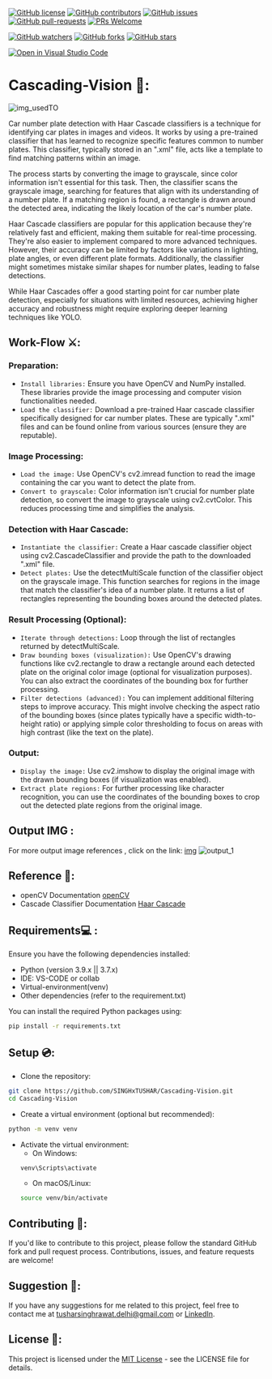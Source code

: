 [![GitHub license](https://img.shields.io/github/license/SINGHxTUSHAR/Cascading-Vision.svg)](https://github.com/SINGHxTUSHAR/Cascading-Vision/blob/master/LICENSE)
[![GitHub contributors](https://img.shields.io/github/contributors/SINGHxTUSHAR/Cascading-Vision.svg)](https://GitHub.com/SINGHxTUSHAR/Cascading-Vision/graphs/contributors/)
[![GitHub issues](https://img.shields.io/github/issues/SINGHxTUSHAR/Cascading-Vision.svg)](https://GitHub.com/SINGHxTUSHAR/Cascading-Vision/issues/)
[![GitHub pull-requests](https://img.shields.io/github/issues-pr/SINGHxTUSHAR/Cascading-Vision.svg)](https://GitHub.com/SINGHxTUSHAR/Cascading-Vision/pulls/)
[![PRs Welcome](https://img.shields.io/badge/PRs-welcome-brightgreen.svg?style=flat-square)](http://makeapullrequest.com)


[![GitHub watchers](https://img.shields.io/github/watchers/SINGHxTUSHAR/Cascading-Vision.svg?style=social&label=Watch&maxAge=2592000)](https://GitHub.com/SINGHxTUSHAR/Cascading-Vision/watchers/)
[![GitHub forks](https://img.shields.io/github/forks/SINGHxTUSHAR/Cascading-Vision.svg?style=social&label=Fork&maxAge=2592000)](https://GitHub.com/SINGHxTUSHAR/Cascading-Vision/network/)
[![GitHub stars](https://img.shields.io/github/stars/SINGHxTUSHAR/Cascading-Vision.svg?style=social&label=Star&maxAge=2592000)](https://GitHub.com/SINGHxTUSHAR/Cascading-Vision/stargazers/)

[![Open in Visual Studio Code](https://img.shields.io/static/v1?logo=visualstudiocode&label=&message=Open%20in%20Visual%20Studio%20Code&labelColor=2c2c32&color=007acc&logoColor=007acc)](https://open.vscode.dev/SINGHxTUSHAR/Cascading-Vision)

# Cascading-Vision 🚗:
![img_usedTO](https://github.com/SINGHxTUSHAR/Cascading-Vision/assets/113624520/3b0993d1-a2c6-4380-b4ee-05964bd02630)


Car number plate detection with Haar Cascade classifiers is a technique for identifying car plates in images and videos. It works by using a pre-trained classifier that has learned to recognize specific features common to number plates. This classifier, typically stored in an ".xml" file, acts like a template to find matching patterns within an image.

The process starts by converting the image to grayscale, since color information isn't essential for this task. Then, the classifier scans the grayscale image, searching for features that align with its understanding of a number plate. If a matching region is found, a rectangle is drawn around the detected area, indicating the likely location of the car's number plate.

Haar Cascade classifiers are popular for this application because they're relatively fast and efficient, making them suitable for real-time processing. They're also easier to implement compared to more advanced techniques. However, their accuracy can be limited by factors like variations in lighting, plate angles, or even different plate formats. Additionally, the classifier might sometimes mistake similar shapes for number plates, leading to false detections.

While Haar Cascades offer a good starting point for car number plate detection, especially for situations with limited resources, achieving higher accuracy and robustness might require exploring deeper learning techniques like YOLO.


## Work-Flow ⚔️:

### Preparation:

* `Install libraries:` Ensure you have OpenCV and NumPy installed. These libraries provide the image processing and computer vision functionalities needed.
* `Load the classifier:` Download a pre-trained Haar cascade classifier specifically designed for car number plates. These are typically ".xml" files and can be found online from various sources (ensure they are reputable).

### Image Processing:

* `Load the image:` Use OpenCV's cv2.imread function to read the image containing the car you want to detect the plate from.
* `Convert to grayscale:` Color information isn't crucial for number plate detection, so convert the image to grayscale using cv2.cvtColor. This reduces processing time and simplifies the analysis.

### Detection with Haar Cascade:

* `Instantiate the classifier:` Create a Haar cascade classifier object using cv2.CascadeClassifier and provide the path to the downloaded ".xml" file.
* `Detect plates:` Use the detectMultiScale function of the classifier object on the grayscale image. This function searches for regions in the image that match the classifier's idea of a number plate. It returns a list of rectangles representing the bounding boxes around the detected plates.

### Result Processing (Optional):

* `Iterate through detections:` Loop through the list of rectangles returned by detectMultiScale.
* `Draw bounding boxes (visualization):` Use OpenCV's drawing functions like cv2.rectangle to draw a rectangle around each detected plate on the original color image (optional for visualization purposes). You can also extract the coordinates of the bounding box for further processing.
* `Filter detections (advanced):` You can implement additional filtering steps to improve accuracy. This might involve checking the aspect ratio of the bounding boxes (since plates typically have a specific width-to-height ratio) or applying simple color thresholding to focus on areas with high contrast (like the text on the plate).

### Output:

* `Display the image:` Use cv2.imshow to display the original image with the drawn bounding boxes (if visualization was enabled).
* `Extract plate regions:` For further processing like character recognition, you can use the coordinates of the bounding boxes to crop out the detected plate regions from the original image.

## Output IMG :
For more output image references , click on the link: <a href="https://github.com/SINGHxTUSHAR/Cascading-Vision/tree/main/output">img</a>
![output_1](https://github.com/SINGHxTUSHAR/Cascading-Vision/assets/113624520/88951926-63dd-46c6-a269-8cd4c15be6e0)

## Reference 🧧:
* openCV Documentation <a href="https://docs.opencv.org/4.x/"> openCV </a>
* Cascade Classifier Documentation <a href="https://docs.opencv.org/3.4/db/d28/tutorial_cascade_classifier.html"> Haar Cascade </a>

## Requirements💻 :

Ensure you have the following dependencies installed:

- Python (version 3.9.x || 3.7.x)
- IDE: VS-CODE or collab
- Virtual-environment(venv)
- Other dependencies (refer to the requirement.txt)

You can install the required Python packages using:

```bash
pip install -r requirements.txt
```

## Setup 💿:

- Clone the repository:
```bash
git clone https://github.com/SINGHxTUSHAR/Cascading-Vision.git
cd Cascading-Vision
```
- Create a virtual environment (optional but recommended):
```bash
python -m venv venv
```
- Activate the virtual environment:
  - On Windows:
   ```bash
   venv\Scripts\activate
   ```
  - On macOS/Linux:
  ```bash
  source venv/bin/activate
  ```

## Contributing 📌:
If you'd like to contribute to this project, please follow the standard GitHub fork and pull request process. Contributions, issues, and feature requests are welcome!

## Suggestion 🚀: 
If you have any suggestions for me related to this project, feel free to contact me at tusharsinghrawat.delhi@gmail.com or <a href="https://www.linkedin.com/in/singhxtushar/">LinkedIn</a>.

## License 📝:
This project is licensed under the <a href="https://github.com/SINGHxTUSHAR/Cascading-Vision/blob/main/LICENSE">MIT License</a> - see the LICENSE file for details.
